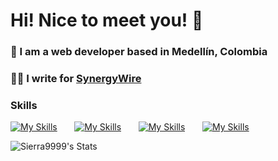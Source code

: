 # Hi! Nice to meet you! 👋

### 🥑 I am a web developer based in Medellín, Colombia
### ✍🏻 I write for <a href="https://www.synergywire.dev/" target="_blank">SynergyWire</a>

### Skills

[![My Skills](https://skillicons.dev/icons?i=html,css)](https://skillicons.dev) &nbsp;&nbsp;&nbsp;&nbsp;&nbsp; [![My Skills](https://skillicons.dev/icons?i=js,ts)](https://skillicons.dev) &nbsp;&nbsp;&nbsp;&nbsp;&nbsp; [![My Skills](https://skillicons.dev/icons?i=react,next)](https://skillicons.dev) &nbsp;&nbsp;&nbsp;&nbsp;&nbsp; [![My Skills](https://skillicons.dev/icons?i=tailwind,scss)](https://skillicons.dev) &nbsp;&nbsp;&nbsp;&nbsp;&nbsp;
<br/>

![Sierra9999's Stats](https://github-readme-stats.vercel.app/api?username=Sierra9999&theme=dark&show_icons=true&hide_border=true&count_private=true)
<br>


